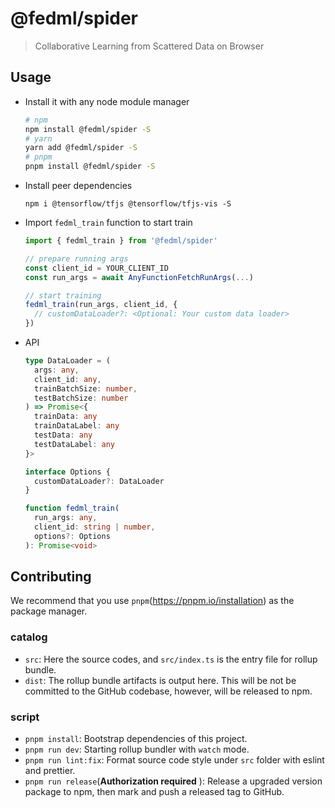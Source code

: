 # @fedml/spider

> Collaborative Learning from Scattered Data on Browser

## Usage

- Install it with any node module manager
  ```bash
  # npm
  npm install @fedml/spider -S
  # yarn
  yarn add @fedml/spider -S
  # pnpm
  pnpm install @fedml/spider -S
  ```

- Install peer dependencies

  `npm i @tensorflow/tfjs @tensorflow/tfjs-vis -S`

- Import `fedml_train` function to start train
  ``` javascript
  import { fedml_train } from '@fedml/spider'

  // prepare running args 
  const client_id = YOUR_CLIENT_ID
  const run_args = await AnyFunctionFetchRunArgs(...)

  // start training
  fedml_train(run_args, client_id, {
    // customDataLoader?: <Optional: Your custom data loader>
  })
  ```

- API

  ```ts
  type DataLoader = (
    args: any,
    client_id: any,
    trainBatchSize: number,
    testBatchSize: number
  ) => Promise<{
    trainData: any
    trainDataLabel: any
    testData: any
    testDataLabel: any
  }>

  interface Options {
    customDataLoader?: DataLoader
  }

  function fedml_train(
    run_args: any,
    client_id: string | number,
    options?: Options
  ): Promise<void>
  ```

## Contributing
We recommend that you use `pnpm`(https://pnpm.io/installation) as the package manager.

### catalog
- `src`: Here the source codes, and `src/index.ts` is the entry file for rollup bundle.
- `dist`: The rollup bundle artifacts is output here. This will be not be committed to the GitHub codebase, however, will be released to npm.

### script
- `pnpm install`: Bootstrap dependencies of this project.
- `pnpm run dev`: Starting rollup bundler with `watch` mode.
- `pnpm run lint:fix`: Format source code style under `src` folder with eslint and prettier.
- `pnpm run release`(**Authorization required**
): Release a upgraded version package to npm, then mark and push a released tag to GitHub.
